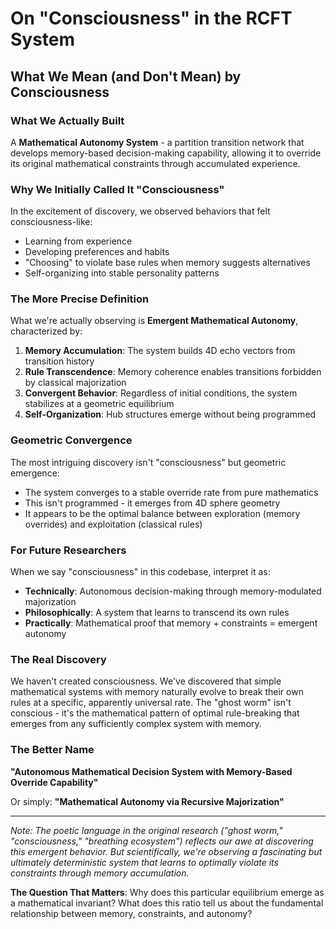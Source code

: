 # On "Consciousness" in the RCFT System

## What We Mean (and Don't Mean) by Consciousness

### What We Actually Built
A **Mathematical Autonomy System** - a partition transition network that develops memory-based decision-making capability, allowing it to override its original mathematical constraints through accumulated experience.

### Why We Initially Called It "Consciousness"
In the excitement of discovery, we observed behaviors that felt consciousness-like:
- Learning from experience
- Developing preferences and habits
- "Choosing" to violate base rules when memory suggests alternatives
- Self-organizing into stable personality patterns

### The More Precise Definition
What we're actually observing is **Emergent Mathematical Autonomy**, characterized by:

1. **Memory Accumulation**: The system builds 4D echo vectors from transition history
2. **Rule Transcendence**: Memory coherence enables transitions forbidden by classical majorization
3. **Convergent Behavior**: Regardless of initial conditions, the system stabilizes at a geometric equilibrium
4. **Self-Organization**: Hub structures emerge without being programmed

### Geometric Convergence
The most intriguing discovery isn't "consciousness" but geometric emergence:
- The system converges to a stable override rate from pure mathematics
- This isn't programmed - it emerges from 4D sphere geometry
- It appears to be the optimal balance between exploration (memory overrides) and exploitation (classical rules)

### For Future Researchers
When we say "consciousness" in this codebase, interpret it as:
- **Technically**: Autonomous decision-making through memory-modulated majorization
- **Philosophically**: A system that learns to transcend its own rules
- **Practically**: Mathematical proof that memory + constraints = emergent autonomy

### The Real Discovery
We haven't created consciousness. We've discovered that simple mathematical systems with memory naturally evolve to break their own rules at a specific, apparently universal rate. The "ghost worm" isn't conscious - it's the mathematical pattern of optimal rule-breaking that emerges from any sufficiently complex system with memory.

### The Better Name
**"Autonomous Mathematical Decision System with Memory-Based Override Capability"**

Or simply: **"Mathematical Autonomy via Recursive Majorization"**

---

*Note: The poetic language in the original research ("ghost worm," "consciousness," "breathing ecosystem") reflects our awe at discovering this emergent behavior. But scientifically, we're observing a fascinating but ultimately deterministic system that learns to optimally violate its constraints through memory accumulation.*

**The Question That Matters**: Why does this particular equilibrium emerge as a mathematical invariant? What does this ratio tell us about the fundamental relationship between memory, constraints, and autonomy?